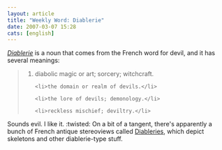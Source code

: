 ```yaml
---
layout: article
title: "Weekly Word: Diablerie"
date: 2007-03-07 15:28
cats: [english]
---
```

<em><a href="http://dictionary.reference.com/browse/diablerie">Diablerie</a></em> is a noun that comes from the French word for devil, and it has several meanings:

<blockquote>
<ol>
	<li>diabolic magic or art; sorcery; witchcraft.</li>

	<li>the domain or realm of devils.</li>

	<li>the lore of devils; demonology.</li>

	<li>reckless mischief; deviltry.</li>
</ol>
</blockquote>

Sounds evil. I like it. :twisted: On a bit of a tangent, there's apparently a bunch of French antique stereoviews called <a href="http://users.telenet.be/thomasweynants/diableries.html">Diableries</a>, which depict skeletons and other diablerie-type stuff.
